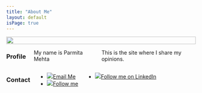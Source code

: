 ```yaml
---
title: "About Me"
layout: default
isPage: true
---
```

<div class="container" id="about">
  <div class="seven columns">
    <img src="../images/me.jpg" style="width: 100%;"/>
  </div>
  <div class="eight columns offset-by-one">
    <h3>Profile</h3>
    <p>My name is Parmita Mehta</p>
    <p>This is the site where I share my opinions.</p>
  </div>
  <div class="row">
    <div class="eight columns offset-by-one">
      <h3>Contact</h3>
      <div class="container seven columns contact">
      <ul class="three columns alpha">
        <li><a href="mailto:parmita.mehta@gmail.com"><img src="..\images\mail.png"  class="icon"/>Email Me</a></li>
        <li><a href="http://twitter.com/parmita_m"><img src="..\images\twitter.png"  class="icon"/>Follow me</a></li>
      </ul>
      <ul class="four columns omega">
        <li><a href="http://www.linkedin.com/pub/parmita-mehta/1/97a/307"><img src="..\images\linkedin-logo-square2.png"  class="icon"/>Follow me on LinkedIn</a></li>
     </ul>
     </div>
    </div>
  </div>
</div>
            

